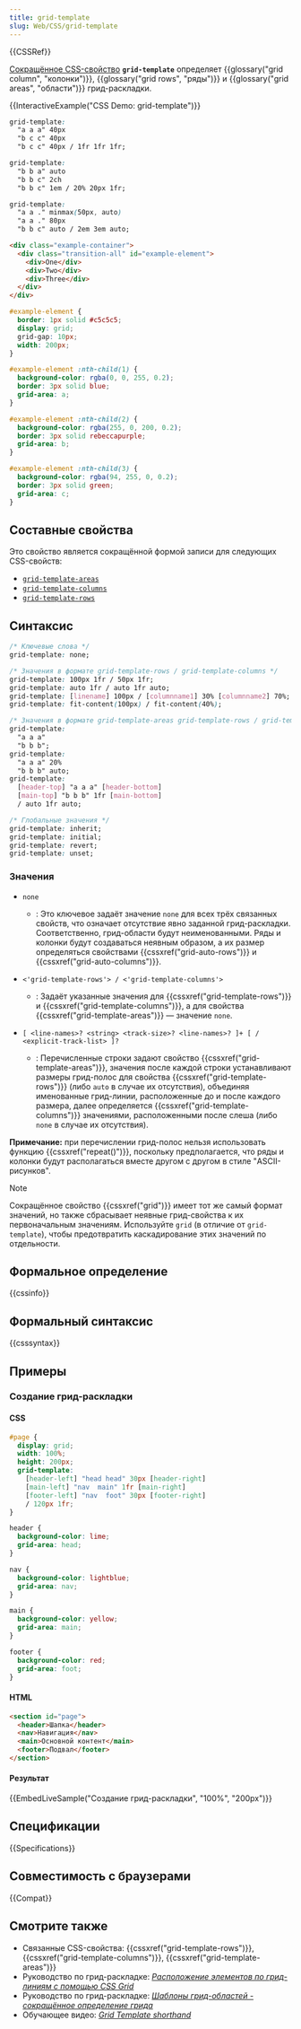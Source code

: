 ```yaml
---
title: grid-template
slug: Web/CSS/grid-template
---
```


{{CSSRef}}

[Сокращённое CSS-свойство](/ru/docs/Web/CSS/Shorthand_properties) **`grid-template`** определяет {{glossary("grid column", "колонки")}}, {{glossary("grid rows", "ряды")}} и {{glossary("grid areas", "области")}} грид-раскладки.

{{InteractiveExample("CSS Demo: grid-template")}}

```css interactive-example-choice
grid-template:
  "a a a" 40px
  "b c c" 40px
  "b c c" 40px / 1fr 1fr 1fr;
```

```css interactive-example-choice
grid-template:
  "b b a" auto
  "b b c" 2ch
  "b b c" 1em / 20% 20px 1fr;
```

```css interactive-example-choice
grid-template:
  "a a ." minmax(50px, auto)
  "a a ." 80px
  "b b c" auto / 2em 3em auto;
```

```html interactive-example
<div class="example-container">
  <div class="transition-all" id="example-element">
    <div>One</div>
    <div>Two</div>
    <div>Three</div>
  </div>
</div>
```

```css interactive-example
#example-element {
  border: 1px solid #c5c5c5;
  display: grid;
  grid-gap: 10px;
  width: 200px;
}

#example-element :nth-child(1) {
  background-color: rgba(0, 0, 255, 0.2);
  border: 3px solid blue;
  grid-area: a;
}

#example-element :nth-child(2) {
  background-color: rgba(255, 0, 200, 0.2);
  border: 3px solid rebeccapurple;
  grid-area: b;
}

#example-element :nth-child(3) {
  background-color: rgba(94, 255, 0, 0.2);
  border: 3px solid green;
  grid-area: c;
}
```

## Составные свойства

Это свойство является сокращённой формой записи для следующих CSS-свойств:

- [`grid-template-areas`](/ru/docs/Web/CSS/grid-template-areas)
- [`grid-template-columns`](/ru/docs/Web/CSS/grid-template-columns)
- [`grid-template-rows`](/ru/docs/Web/CSS/grid-template-rows)

## Синтаксис

```css
/* Ключевые слова */
grid-template: none;

/* Значения в формате grid-template-rows / grid-template-columns */
grid-template: 100px 1fr / 50px 1fr;
grid-template: auto 1fr / auto 1fr auto;
grid-template: [linename] 100px / [columnname1] 30% [columnname2] 70%;
grid-template: fit-content(100px) / fit-content(40%);

/* Значения в формате grid-template-areas grid-template-rows / grid-template-columns */
grid-template:
  "a a a"
  "b b b";
grid-template:
  "a a a" 20%
  "b b b" auto;
grid-template:
  [header-top] "a a a" [header-bottom]
  [main-top] "b b b" 1fr [main-bottom]
  / auto 1fr auto;

/* Глобальные значения */
grid-template: inherit;
grid-template: initial;
grid-template: revert;
grid-template: unset;
```

### Значения

- `none`
  - : Это ключевое задаёт значение `none` для всех трёх связанных свойств, что означает отсутствие явно заданной грид-раскладки. Соответственно, грид-области будут неименованными. Ряды и колонки будут создаваться неявным образом, а их размер определяться свойствами {{cssxref("grid-auto-rows")}} и {{cssxref("grid-auto-columns")}}.
- `<'grid-template-rows'> / <'grid-template-columns'>`
  - : Задаёт указанные значения для {{cssxref("grid-template-rows")}} и {{cssxref("grid-template-columns")}}, а для свойства {{cssxref("grid-template-areas")}} ― значение `none`.
- `[ <line-names>? <string> <track-size>? <line-names>? ]+ [ / <explicit-track-list> ]?`

  - : Перечисленные строки задают свойство {{cssxref("grid-template-areas")}}, значения после каждой строки устанавливают размеры грид-полос для свойства {{cssxref("grid-template-rows")}} (либо `auto` в случае их отсутствия), объединяя именованные грид-линии, расположенные до и после каждого размера, далее определяется {{cssxref("grid-template-columns")}} значениями, расположенными после слеша (либо `none` в случае их отсутствия).

**Примечание:** при перечислении грид-полос нельзя использовать функцию {{cssxref("repeat()")}}, поскольку предполагается, что ряды и колонки будут располагаться вместе другом с другом в стиле "ASCII-рисунков".

> [!NOTE]
> Сокращённое свойство {{cssxref("grid")}} имеет тот же самый формат значений, но также сбрасывает неявные грид-свойства к их первоначальным значениям. Используйте `grid` (в отличие от `grid-template`), чтобы предотвратить каскадирование этих значений по отдельности.

## Формальное определение

{{cssinfo}}

## Формальный синтаксис

{{csssyntax}}

## Примеры

### Создание грид-раскладки

#### CSS

```css
#page {
  display: grid;
  width: 100%;
  height: 200px;
  grid-template:
    [header-left] "head head" 30px [header-right]
    [main-left] "nav  main" 1fr [main-right]
    [footer-left] "nav  foot" 30px [footer-right]
    / 120px 1fr;
}

header {
  background-color: lime;
  grid-area: head;
}

nav {
  background-color: lightblue;
  grid-area: nav;
}

main {
  background-color: yellow;
  grid-area: main;
}

footer {
  background-color: red;
  grid-area: foot;
}
```

#### HTML

```html
<section id="page">
  <header>Шапка</header>
  <nav>Навигация</nav>
  <main>Основной контент</main>
  <footer>Подвал</footer>
</section>
```

#### Результат

{{EmbedLiveSample("Создание грид-раскладки", "100%", "200px")}}

## Спецификации

{{Specifications}}

## Совместимость с браузерами

{{Compat}}

## Смотрите также

- Связанные CSS-свойства: {{cssxref("grid-template-rows")}}, {{cssxref("grid-template-columns")}}, {{cssxref("grid-template-areas")}}
- Руководство по грид-раскладке: _[Расположение элементов по грид-линиям с помощью CSS Grid](/ru/docs/Web/CSS/CSS_grid_layout/Grid_layout_using_line-based_placement)_
- Руководство по грид-раскладке: _[Шаблоны грид-областей - сокращённое определение грида](/ru/docs/Web/CSS/CSS_grid_layout/Grid_template_areas#grid_definition_shorthands)_
- Обучающее видео: _[Grid Template shorthand](https://gridbyexample.com/video/grid-template-shorthand/)_
